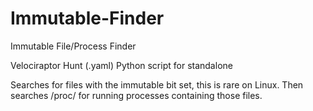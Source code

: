 # Immutable-Finder
Immutable File/Process Finder

Velociraptor Hunt (.yaml)
Python script for standalone

Searches for files with the immutable bit set, this is rare on Linux. Then searches /proc/ for running processes containing those files.
